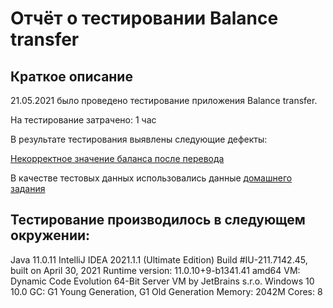 # Отчёт о тестировании Balance transfer
## Краткое описание
21.05.2021 было проведено тестирование приложения Balance transfer.

На тестирование затрачено: 1 час

В результате тестирования выявлены следующие дефекты:

[Некорректное значение баланса после перевода](https://github.com/Cryofbb/Netology_Java_2.1/issues/1)

В качестве тестовых данных использовались данные [домашнего задания](https://github.com/netology-code/javaqa-homeworks/tree/master/programming)

## Тестирование производилось в следующем окружении:
Java 11.0.11
IntelliJ IDEA 2021.1.1 (Ultimate Edition)
Build #IU-211.7142.45, built on April 30, 2021
Runtime version: 11.0.10+9-b1341.41 amd64
VM: Dynamic Code Evolution 64-Bit Server VM by JetBrains s.r.o.
Windows 10 10.0
GC: G1 Young Generation, G1 Old Generation
Memory: 2042M
Cores: 8